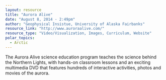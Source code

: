 ```yaml
---
layout: resource
title: "Aurora Alive"
date: "August 8, 2014 - 2:49pm"
author: "Geophysical Insistue, University of Alaska Fairbanks"
resource_link: "http://www.auroraalive.com/"
resource_type: "Video/Visualization, Images, Curriculum, Website"
polar_topics:
  - Arctic
---
```


The Aurora Alive science education program teaches the science behind the Northern Lights, with hands-on classroom lessons and an exciting multimedia DVD that features hundreds of interactive activities, photos and movies of the aurora.